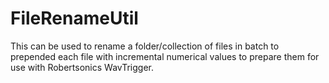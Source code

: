 # FileRenameUtil
This can be used to rename a folder/collection of files in batch to prepended each file with incremental numerical values to prepare them for use with Robertsonics WavTrigger.
